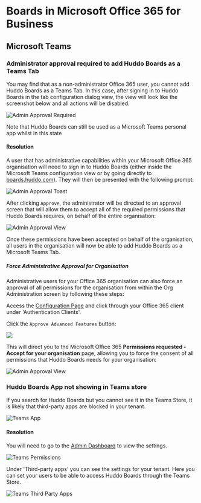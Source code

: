 # Boards in Microsoft Office 365 for Business

## Microsoft Teams

### Administrator approval required to add Huddo Boards as a Teams Tab

You may find that as a non-administrator Office 365 user, you cannot add Huddo Boards as a Teams Tab. In this case, after signing in to Huddo Boards in the tab configuration dialog view, the view will look like the screenshot below and all actions will be disabled.

![Admin Approval Required](../../assets/msgraph/teams_admin_approval_required.png)

Note that Huddo Boards can still be used as a Microsoft Teams personal app whilst in this state

#### Resolution

A user that has administrative capabilities within your Microsoft Office 365 organisation will need to sign in to Huddo Boards (either inside the Microsoft Teams configuration view or by going directly to [boards.huddo.com](https://boards.huddo.com)). They will then be presented with the following prompt:

![Admin Approval Toast](../../assets/msgraph/administrator_approval_toast.png)

After clicking `Approve`, the administrator will be directed to an approval screen that will allow them to accept all of the required permissions that Huddo Boards requires, on behalf of the entire organisation:

![Admin Approval View](../../assets/msgraph/administrator_approval_view.png)

Once these permissions have been accepted on behalf of the organisation, all users in the organisation will now be able to add Huddo Boards as a Microsoft Teams Tab.

##### Force Administrative Approval for Organisation

Administrative users for your Office 365 organisation can also force an approval of all permissions for the organisation from within the Org Administration screen by following these steps:

Access the [Configuration Page](/boards/howto/org-config/) and click through your Office 365 client under 'Authentication Clients'.

Click the `Approve Advanced Features` button:

![](/assets/boards/org-admin-approve-advanced.png)

This will direct you to the Microsoft Office 365 **Permissions requested - Accept for your organisation** page, allowing you to force the consent of all permissions that Huddo Boards needs for your organisation:

![Admin Approval View](../../assets/msgraph/administrator_approval_view.png)

### Huddo Boards App not showing in Teams store

If you search for Huddo Boards but you cannot see it in the Teams Store, it is likely that third-party apps are blocked in your tenant.

![Teams App](../../assets/msgraph/o365-teamsapp.png)

#### Resolution

You will need to go to the [Admin Dashboard](https://admin.teams.microsoft.com/policies/app-permission) to view the settings.

![Teams Permissions](../../assets/msgraph/o365-permissions.png)

Under 'Third-party apps' you can see the settings for your tenant. Here you can set your users to be able to access Huddo Boards through the Teams Store.

![Teams Third Party Apps](../../assets/msgraph/o365-thirdpartyapps.png)


